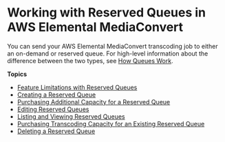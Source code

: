 # Working with Reserved Queues in AWS Elemental MediaConvert<a name="working-with-reserved-queues"></a>

You can send your AWS Elemental MediaConvert transcoding job to either an on\-demand or reserved queue\. For high\-level information about the difference between the two types, see [How Queues Work](how-queues-work.md)\.

**Topics**
+ [Feature Limitations with Reserved Queues](feature-limitations-with-reserved-queues.md)
+ [Creating a Reserved Queue](creating-a-reserved-queue.md)
+ [Purchasing Additional Capacity for a Reserved Queue](purchasing-additional-capacity-for-a-reserved-queue.md)
+ [Editing Reserved Queues](editing-reserved-queues.md)
+ [Listing and Viewing Reserved Queues](listing-viewing-reserved-queues.md)
+ [Purchasing Transcoding Capacity for an Existing Reserved Queue](purchasing-a-new-contract-for-an-existing-reserved-queue.md)
+ [Deleting a Reserved Queue](deleting-a-reserved-queue.md)